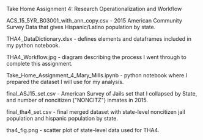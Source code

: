 Take Home Assignment 4: Research Operationalization and Workflow

ACS_15_5YR_B03001_with_ann_copy.csv	- 2015 American Community Survey Data that gives Hispanic/Latino population by state.  

THA4_DataDictionary.xlsx - defines elements and dataframes included in my python notebook.  

THA4_Workflow.jpg - diagram describing the process I went through to complete this assignment.  

Take_Home_Assignment_4_Mary_Mills.ipynb - python notebook where I prepared the dataset I will use for my analysis.  
  
final_ASJ15_set.csv	- American Survey of Jails set that I collapsed by State, and number of noncitizen ("NONCITZ") inmates in 2015.  

final_tha4_set.csv - final merged dataset with state-level noncitizen jail population and hispanic population by state.  

tha4_fig.png - scatter plot of state-level data used for THA4.
